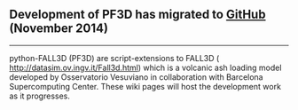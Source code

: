 ## **Development of PF3D has migrated to** [GitHub](https://github.com/GeoscienceAustralia/PF3D) (November 2014) ##

---

python-FALL3D (PF3D) are script-extensions to FALL3D ( http://datasim.ov.ingv.it/Fall3d.html) which is a volcanic ash loading model developed by Osservatorio Vesuviano in collaboration with Barcelona Supercomputing Center. These wiki pages will host the development work as it progresses.